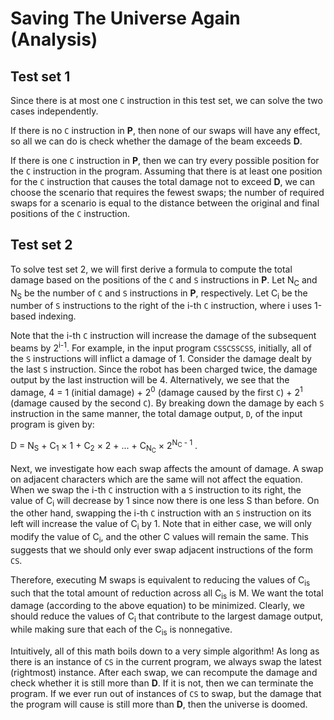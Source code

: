 # Saving The Universe Again (Analysis)
## Test set 1
Since there is at most one `C` instruction in this test set, we can solve the two cases independently.

If there is no `C` instruction in **P**, then none of our swaps will have any effect, so all we can do is check whether the damage of the beam exceeds **D**.

If there is one `C` instruction in **P**, then we can try every possible position for the `C` instruction in the program. Assuming that there is at least one position for the `C` instruction that causes the total damage not to exceed **D**, we can choose the scenario that requires the fewest swaps; the number of required swaps for a scenario is equal to the distance between the original and final positions of the `C` instruction.

## Test set 2
To solve test set 2, we will first derive a formula to compute the total damage based on the positions of the `C` and `S` instructions in **P**. Let N<sub>C</sub> and N<sub>S</sub> be the number of `C` and `S` instructions in **P**, respectively. Let C<sub>i</sub> be the number of `S` instructions to the right of the i-th `C` instruction, where i uses 1-based indexing.

Note that the i-th `C` instruction will increase the damage of the subsequent beams by 2<sup>i-1</sup>. For example, in the input program `CSSCSSCSS`, initially, all of the `S` instructions will inflict a damage of 1. Consider the damage dealt by the last `S` instruction. Since the robot has been charged twice, the damage output by the last instruction will be 4. Alternatively, we see that the damage, 4 = 1 (initial damage) + 2<sup>0</sup> (damage caused by the first `C`) + 2<sup>1</sup> (damage caused by the second `C`). By breaking down the damage by each `S` instruction in the same manner, the total damage output, `D`, of the input program is given by:

  D = N<sub>S</sub> + C<sub>1</sub> × 1 + C<sub>2</sub> × 2 + ... + C<sub>N<sub>C</sub></sub> × 2<sup>N<sub>C</sub> - 1</sup> .

Next, we investigate how each swap affects the amount of damage. A swap on adjacent characters which are the same will not affect the equation. When we swap the i-th `C` instruction with a `S` instruction to its right, the value of C<sub>i</sub> will decrease by 1 since now there is one less S than before. On the other hand, swapping the i-th `C` instruction with an `S` instruction on its left will increase the value of C<sub>i</sub> by 1. Note that in either case, we will only modify the value of C<sub>i</sub>, and the other C values will remain the same. This suggests that we should only ever swap adjacent instructions of the form `CS`.

Therefore, executing M swaps is equivalent to reducing the values of C<sub>is</sub> such that the total amount of reduction across all C<sub>is</sub> is M. We want the total damage (according to the above equation) to be minimized. Clearly, we should reduce the values of C<sub>i</sub> that contribute to the largest damage output, while making sure that each of the C<sub>is</sub> is nonnegative.

Intuitively, all of this math boils down to a very simple algorithm! As long as there is an instance of `CS` in the current program, we always swap the latest (rightmost) instance. After each swap, we can recompute the damage and check whether it is still more than **D**. If it is not, then we can terminate the program. If we ever run out of instances of `CS` to swap, but the damage that the program will cause is still more than **D**, then the universe is doomed.
